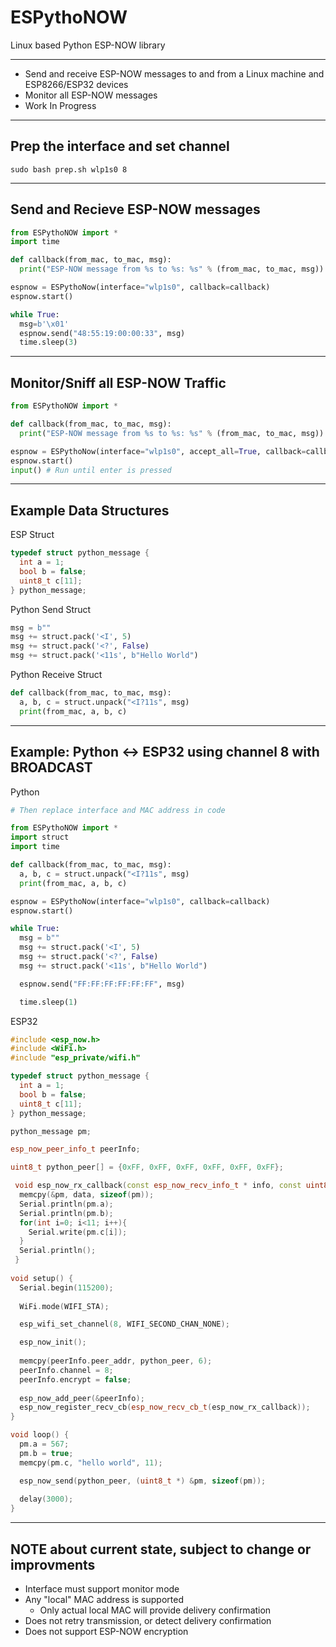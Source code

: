 # ESPythoNOW
Linux based Python ESP-NOW library

---

* Send and receive ESP-NOW messages to and from a Linux machine and ESP8266/ESP32 devices
* Monitor all ESP-NOW messages
* Work In Progress

---
Prep the interface and set channel
---
```
sudo bash prep.sh wlp1s0 8
```
---
Send and Recieve ESP-NOW messages
---
```python
from ESPythoNOW import *
import time

def callback(from_mac, to_mac, msg):
  print("ESP-NOW message from %s to %s: %s" % (from_mac, to_mac, msg))

espnow = ESPythoNow(interface="wlp1s0", callback=callback)
espnow.start()

while True:
  msg=b'\x01'
  espnow.send("48:55:19:00:00:33", msg)
  time.sleep(3)


```
---
Monitor/Sniff all ESP-NOW Traffic
---
```python
from ESPythoNOW import *

def callback(from_mac, to_mac, msg):
  print("ESP-NOW message from %s to %s: %s" % (from_mac, to_mac, msg))

espnow = ESPythoNow(interface="wlp1s0", accept_all=True, callback=callback)
espnow.start()
input() # Run until enter is pressed
```

---
Example Data Structures
---

ESP Struct
```c++
typedef struct python_message {
  int a = 1;
  bool b = false;
  uint8_t c[11];
} python_message;
```

Python Send Struct
```python
msg = b""
msg += struct.pack('<I', 5)
msg += struct.pack('<?', False)
msg += struct.pack('<11s', b"Hello World")
```

Python Receive Struct
```python
def callback(from_mac, to_mac, msg):
  a, b, c = struct.unpack("<I?11s", msg)
  print(from_mac, a, b, c)
```

---
Example: Python <-> ESP32 using channel 8 with BROADCAST
---

Python
```python
# Then replace interface and MAC address in code

from ESPythoNOW import *
import struct
import time

def callback(from_mac, to_mac, msg):
  a, b, c = struct.unpack("<I?11s", msg)
  print(from_mac, a, b, c)

espnow = ESPythoNow(interface="wlp1s0", callback=callback)
espnow.start()

while True:
  msg = b""
  msg += struct.pack('<I', 5)
  msg += struct.pack('<?', False)
  msg += struct.pack('<11s', b"Hello World")

  espnow.send("FF:FF:FF:FF:FF:FF", msg)

  time.sleep(1)
```

ESP32
```c++
#include <esp_now.h>
#include <WiFi.h>
#include "esp_private/wifi.h"

typedef struct python_message {
  int a = 1;
  bool b = false;
  uint8_t c[11];
} python_message;

python_message pm;

esp_now_peer_info_t peerInfo;

uint8_t python_peer[] = {0xFF, 0xFF, 0xFF, 0xFF, 0xFF, 0xFF};

 void esp_now_rx_callback(const esp_now_recv_info_t * info, const uint8_t *data, int len) {
  memcpy(&pm, data, sizeof(pm));
  Serial.println(pm.a);
  Serial.println(pm.b);
  for(int i=0; i<11; i++){
    Serial.write(pm.c[i]);
  }
  Serial.println();
 }
 
void setup() {
  Serial.begin(115200);
 
  WiFi.mode(WIFI_STA);

  esp_wifi_set_channel(8, WIFI_SECOND_CHAN_NONE);

  esp_now_init();
  
  memcpy(peerInfo.peer_addr, python_peer, 6);
  peerInfo.channel = 8;  
  peerInfo.encrypt = false;
  
  esp_now_add_peer(&peerInfo);
  esp_now_register_recv_cb(esp_now_recv_cb_t(esp_now_rx_callback));
}

void loop() {
  pm.a = 567;
  pm.b = true;
  memcpy(pm.c, "hello world", 11);

  esp_now_send(python_peer, (uint8_t *) &pm, sizeof(pm));
   
  delay(3000);
}
```





---
NOTE about current state, subject to change or improvments
---
* Interface must support monitor mode
* Any "local" MAC address is supported
  * Only actual local MAC will provide delivery confirmation
* Does not retry transmission, or detect delivery confirmation
* Does not support ESP-NOW encryption
